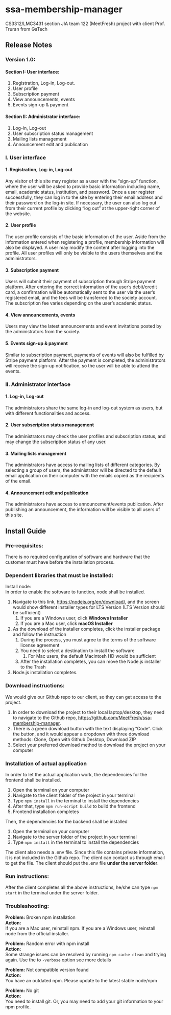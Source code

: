 # ssa-membership-manager
CS3312/LMC3431 section JIA team 122 (MeetFresh) project with client Prof. Truran from GaTech
## Release Notes
### Version 1.0:

#### Section I: User interface:
1. Registration, Log-in, Log-out.
2. User profile
3. Subscription payment
4. View announcements, events
5. Events sign-up & payment

#### Section II: Administrator interface:
1. Log-in, Log-out
2. User subscription status management
3. Mailing lists management
4. Announcement edit and publication


### I. User interface
#### 1. Registration, Log-in, Log-out
Any visitor of this site may register as a user with the “sign-up” function, where the user will be asked to provide basic information including name, email, academic status, institution, and password. Once a user register successfully, they can log in to the site by entering their email address and their password on the log-in site. If necessary, the user can also log out from their current profile by clicking “log out” at the upper-right corner of the website.

#### 2. User profile
The user profile consists of the basic information of the user. Aside from the information entered when registering a profile, membership information will also be displayed. A user may modify the content after logging into the profile. All user profiles will only be visible to the users themselves and the administrators.

#### 3. Subscription payment
Users will submit their payment of subscription through Stripe payment platform. After entering the correct information of the user’s debit/credit card, a confirmation will be automatically sent to the user via the user’s registered email, and the fees will be transferred to the society account. The subscription fee varies depending on the user’s academic status.

#### 4. View announcements, events
Users may view the latest announcements and event invitations posted by the administrators from the society.

#### 5. Events sign-up & payment
Similar to subscription payment, payments of events will also be fulfilled by Stripe payment platform. After the payment is completed, the administrators will receive the sign-up notification, so the user will be able to attend the events.

### II. Administrator interface

#### 1. Log-in, Log-out
The administrators share the same log-in and log-out system as users, but with different functionalities and access.

#### 2. User subscription status management
The administrators may check the user profiles and subscription status, and may change the subscription status of any user.

#### 3. Mailing lists management
The administrators have access to mailing lists of different categories. By selecting a group of users, the administrator will be directed to the default email application on their computer with the emails copied as the recipients of the email.

#### 4. Announcement edit and publication
The administrators have access to announcement/events publication. After publishing an announcement, the information will be visible to all users of this site.

## Install Guide
### Pre-requisites:
There is no required configuration of software and hardware that the customer must have before the installation process.

### Dependent libraries that must be installed:
Install node:\
In order to enable the software to function, node shall be installed. 
1. Navigate to this link, https://nodejs.org/en/download/, and the screen would show different installer types for LTS Version (LTS Version should be sufficient)
    1. If you are a Windows user, click **Windows Installer**
    2. If you are a Mac user, click **macOS Installer**
2. As the download of the installer completes, click the installer package and follow the instruction
    1. During the process, you must agree to the terms of the software license agreement
    2. You need to select a destination to install the software
        1. For Mac users, the default Macintosh HD would be sufficient
    3. After the installation completes, you can move the Node.js installer to the Trash
3. Node.js installation completes.

### Download instructions:
We would give our Github repo to our client, so they can get access to the project. 
1. In order to download the project to their local laptop/desktop, they need to navigate to the Github repo, https://github.com/MeetFresh/ssa-membership-manager. 
2. There is a green download button with the text displaying “Code”. Click the button, and it would appear a dropdown with three download methods: Clone, Open with Github Desktop, Download ZIP
3. Select your preferred download method to download the project on your computer

### Installation of actual application
In order to let the actual application work, the dependencies for the frontend shall be installed.
1. Open the terminal on your computer
2. Navigate to the client folder of the project in your terminal
3. Type `npm install` in the terminal to install the dependencies
4. After that, type `npm run-script build` to build the frontend
5. Frontend installation completes

Then, the dependencies for the backend shall be installed
1. Open the terminal on your computer
2. Navigate to the server folder of the project in your terminal
3. Type `npm install` in the terminal to install the dependencies

The client also needs a .env file. Since this file contains private information, it is not included in the Github repo. The client can contact us through email to get the file. The client should put the .env file **under the server folder**.

### Run instructions:
After the client completes all the above instructions, he/she can type `npm start` in the terminal under the server folder.

### Troubleshooting:
**Problem:** Broken npm installation\
**Action:**\
If you are a Mac user, reinstall npm. 
If you are a Windows user, reinstall node from the official installer.

**Problem:** Random error with npm install\
**Action:**\
Some strange issues can be resolved by running `npm cache clean` and trying again.
Use the to `-verbose` option see more details

**Problem:** Not compatible version found\
**Action:**\
You have an outdated npm. Please update to the latest stable node/npm

**Problem:** No git\
**Action:**\
You need to install git. Or, you may need to add your git information to your npm profile.





